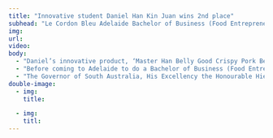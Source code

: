 ```yaml
---
title: "Innovative student Daniel Han Kin Juan wins 2nd place"
subhead: "Le Cordon Bleu Adelaide Bachelor of Business (Food Entrepreneurship) student Daniel Han Kin Juan won second place in Study Adelaide’s 2017 International Student Awards on 20 October. This is the second year running he has been highly commended in the Entrepreneurship and Innovation category."
img:
url: 
video: 
body:
  - "Daniel’s innovative product, ‘Master Han Belly Good Crispy Pork Belly’, is a ready-meal product which allows home cooks to recreate restaurant quality pork belly with crackling in just 15 minutes. Daniel developed his love of cooking during his service in the Singapore Army, going on to complete a culinary cooking qualification and work as a chef. He has come to Adelaide to expand his food production knowledge and believes his product has real market potential. He anticipates that the ‘Master Han Belly Good Crispy Pork Belly’ will eventually appear on supermarket shelves."
  - "Before coming to Adelaide to do a Bachelor of Business (Food Entrepreneurship) Daniel worked as a chef in Singapore for six years. Once he arrived in Adelaide, he used his industry connections to develop a series of products with Olga’s Fine Foods called The Sauce Boss after industry research revealed a growing interest in Singaporean crab sauce in the Australian market. Daniel has since excelled in his Food Entrepreneurship studies achieving two credits, four distinctions and one high distinction in his first semester. He also organises potluck dinners with fellow international students, in an effort to share different cultures and food among his peers."
  - "The Governor of South Australia, His Excellency the Honourable Hieu Van Le AC, presented the International Student 2017 awards to winners in eleven categories. Students from 14 countries including China, India, Malaysia, Vietnam, Jordan, Mauritius and France were recognised for their outstanding achievements."
double-image:
  - img:
    title:

  - img:
    titl:
---
```

